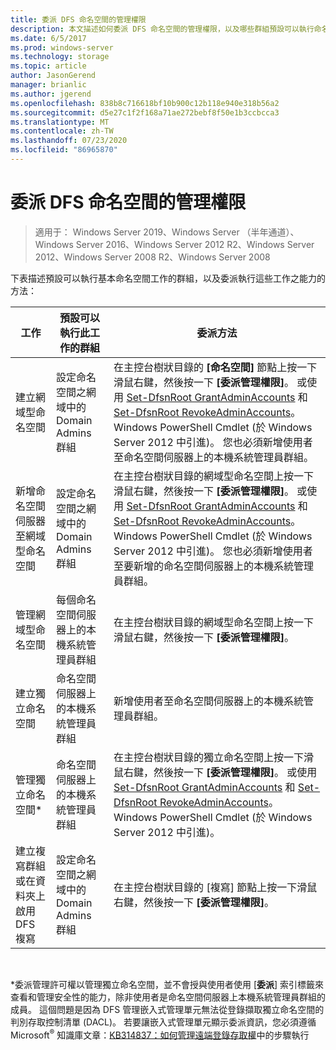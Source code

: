 ```yaml
---
title: 委派 DFS 命名空間的管理權限
description: 本文描述如何委派 DFS 命名空間的管理權限，以及哪些群組預設可以執行命名空間工作
ms.date: 6/5/2017
ms.prod: windows-server
ms.technology: storage
ms.topic: article
author: JasonGerend
manager: brianlic
ms.author: jgerend
ms.openlocfilehash: 838b8c716618bf10b900c12b118e940e318b56a2
ms.sourcegitcommit: d5e27c1f2f168a71ae272bebf8f50e1b3ccbcca3
ms.translationtype: MT
ms.contentlocale: zh-TW
ms.lasthandoff: 07/23/2020
ms.locfileid: "86965870"
---
```

# <a name="delegate-management-permissions-for-dfs-namespaces"></a>委派 DFS 命名空間的管理權限

> 適用于： Windows Server 2019、Windows Server （半年通道）、Windows Server 2016、Windows Server 2012 R2、Windows Server 2012、Windows Server 2008 R2、Windows Server 2008

下表描述預設可以執行基本命名空間工作的群組，以及委派執行這些工作之能力的方法：

|工作 | 預設可以執行此工作的群組 | 委派方法 |
|---|---|---|
|建立網域型命名空間|設定命名空間之網域中的 Domain Admins 群組|在主控台樹狀目錄的 **\[命名空間\]** 節點上按一下滑鼠右鍵，然後按一下 **\[委派管理權限\]**。 或使用 [Set-DfsnRoot GrantAdminAccounts](/powershell/module/dfsn/set-dfsnroot?view=win10-ps) 和 [Set-DfsnRoot RevokeAdminAccounts](/powershell/module/dfsn/set-dfsnroot?view=win10-ps)。 Windows PowerShell Cmdlet (於 Windows Server 2012 中引進)。 您也必須新增使用者至命名空間伺服器上的本機系統管理員群組。|
|新增命名空間伺服器至網域型命名空間|設定命名空間之網域中的 Domain Admins 群組| 在主控台樹狀目錄的網域型命名空間上按一下滑鼠右鍵，然後按一下 **\[委派管理權限\]**。 或使用 [Set-DfsnRoot GrantAdminAccounts](/powershell/module/dfsn/set-dfsnroot?view=win10-ps) 和 [Set-DfsnRoot RevokeAdminAccounts](/powershell/module/dfsn/set-dfsnroot?view=win10-ps)。 Windows PowerShell Cmdlet (於 Windows Server 2012 中引進)。 您也必須新增使用者至要新增的命名空間伺服器上的本機系統管理員群組。|
|管理網域型命名空間|每個命名空間伺服器上的本機系統管理員群組| 在主控台樹狀目錄的網域型命名空間上按一下滑鼠右鍵，然後按一下 **\[委派管理權限\]**。 |
|建立獨立命名空間|命名空間伺服器上的本機系統管理員群組| 新增使用者至命名空間伺服器上的本機系統管理員群組。 |
|管理獨立命名空間*|命名空間伺服器上的本機系統管理員群組| 在主控台樹狀目錄的獨立命名空間上按一下滑鼠右鍵，然後按一下 **\[委派管理權限\]**。 或使用 [Set-DfsnRoot GrantAdminAccounts](/powershell/module/dfsn/set-dfsnroot?view=win10-ps) 和 [Set-DfsnRoot RevokeAdminAccounts](/powershell/module/dfsn/set-dfsnroot?view=win10-ps)。 Windows PowerShell Cmdlet (於 Windows Server 2012 中引進)。|
|建立複寫群組或在資料夾上啟用 DFS 複寫|設定命名空間之網域中的 Domain Admins 群組| 在主控台樹狀目錄的 \[複寫\] 節點上按一下滑鼠右鍵，然後按一下 **\[委派管理權限\]**。 |

<br />

\*委派管理許可權以管理獨立命名空間，並不會授與使用者使用 [**委派**] 索引標籤來查看和管理安全性的能力，除非使用者是命名空間伺服器上本機系統管理員群組的成員。 這個問題是因為 DFS 管理嵌入式管理單元無法從登錄擷取獨立命名空間的判別存取控制清單 (DACL)。 若要讓嵌入式管理單元顯示委派資訊，您必須遵循 Microsoft<sup>®</sup> 知識庫文章：[KB314837：如何管理遠端登錄存取權](https://go.microsoft.com/fwlink?linkid=46803)中的步驟執行
